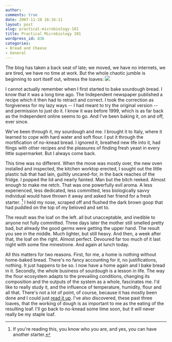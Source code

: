 ```yaml
---
author:
comments: true
date: 2007-11-28 16:16:11
layout: post
slug: practical-microbiology-101
title: Practical Microbiology 101
wordpress_id: 836
categories:
- Bread and Cheese
- General
---
```


The blog has taken a back seat of late; we moved, we have no internets, we are tired, we have no time at work. But the whole chaotic jumble is beginning to sort itself out, witness the loaves:
[![](/uploads/2007/11/sourdough-loaves-500x233.png)](/uploads/2007/11/sourdough-loaves.png)

I cannot actually remember when I first started to bake sourdough bread. I know that it was a long time ago. The Independent newspaper published a recipe which it then had to retract and correct. I took the correction as forgiveness for my lazy ways -- I had meant to try the original version -- and permission to just do it. I know it was before 1999, which is as far back as the Independent online seems to go. And I've been baking it, on and off, ever since.

We've been through it, my sourdough and me. I brought it to Italy, where it learned to cope with hard water and soft flour. I put it through the mortification of no-knead bread. I ignored it, breathed new life into it, had flings with other recipes and the pleasures of finding fresh yeast in every little supermarket. But I always come back.

This  time was no different. When the move was mostly over, the new oven installed and inspected, the kitchen worktop erected, I sought out the little plastic tub that had lain, guiltily uncared-for, in the back reaches of the fridge. I popped the lid and nearly fainted. Man but the bitch reeked. Almost enough to make me retch. That was one powerfully evil aroma. A less experienced, less dedicated, less committed, less biologically savvy individual would have thrown it away and asked her friend for a fresh starter. [^fn1]
I held my nose, scraped off and flushed the dark brown goop that had puddled on the top of my beloved and set to.

The result was the loaf on the left. all but unacceptable, and inedible to anyone not fully committed. Three days later the mother still smelled pretty bad, but already the good germs were getting the upper hand. The result you see in the middle. Much lighter, but still heavy. And then, a week after that, the loaf on the right. Almost perfect. Devoured far too much of it last night with some fine minestrone. And again at lunch today.

All this matters for two reasons. First, for me, a home is nothing without home-baked bread. There's no fancy accounting for it, no justifications, nothing. It just happens to be so. I now have a home again and I bake bread in it. Secondly, the whole business of sourdough is a lesson in life. The way the flour ecosystem adapts to the prevailing conditions, changing its composition and the outputs of the system as a whole, fascinates me. I'd like to really study it, and the influence of temperature, humidity, flour and all that. There's not a lot of point, of course, because it has mostly been done and I could just [read it up](http://www.amazon.com/gp/redirect.html%3FASIN=1580088023%26tag=ws%26lcode=xm2%26cID=2025%26ccmID=165953%26location=/o/ASIN/1580088023%253FSubscriptionId=02ZH6J1W0649DTNS6002). I've also discovered, these past three loaves, that the working of dough is as important to me as the eating of the resulting loaf. I'll go back to no-knead some time soon, but it will never really be my staple loaf.

[^fn1]: If you're reading this, you know who you are, and yes, you can have another starter.